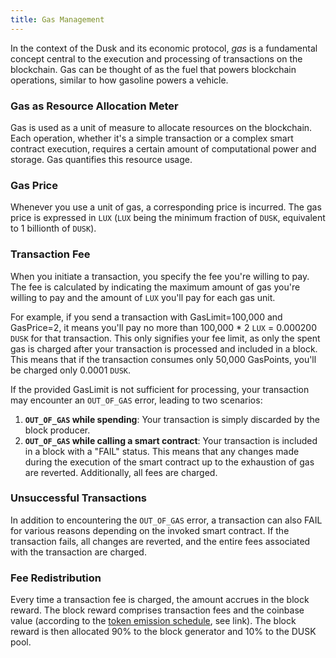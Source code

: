 ```yaml
---
title: Gas Management
---
```


In the context of the Dusk and its economic protocol, _gas_ is a fundamental concept central to the execution and processing of transactions on the blockchain. Gas can be thought of as the fuel that powers blockchain operations, similar to how gasoline powers a vehicle.

### Gas as Resource Allocation Meter
Gas is used as a unit of measure to allocate resources on the blockchain. Each operation, whether it's a simple transaction or a complex smart contract execution, requires a certain amount of computational power and storage. Gas quantifies this resource usage.

### Gas Price
Whenever you use a unit of gas, a corresponding price is incurred. The gas price is expressed in `LUX` (`LUX` being the minimum fraction of `DUSK`, equivalent to 1 billionth of `DUSK`).

### Transaction Fee
When you initiate a transaction, you specify the fee you're willing to pay. The fee is calculated by indicating the maximum amount of gas you're willing to pay and the amount of `LUX` you'll pay for each gas unit.

For example, if you send a transaction with GasLimit=100,000 and GasPrice=2, it means you'll pay no more than 100,000 * 2 `LUX` = 0.000200 `DUSK` for that transaction. This only signifies your fee limit, as only the spent gas is charged after your transaction is processed and included in a block. This means that if the transaction consumes only 50,000 GasPoints, you'll be charged only 0.0001 `DUSK`.

If the provided GasLimit is not sufficient for processing, your transaction may encounter an `OUT_OF_GAS` error, leading to two scenarios:
1. **`OUT_OF_GAS` while spending**: Your transaction is simply discarded by the block producer.
2. **`OUT_OF_GAS` while calling a smart contract**: Your transaction is included in a block with a "FAIL" status. This means that any changes made during the execution of the smart contract up to the exhaustion of gas are reverted. Additionally, all fees are charged.

### Unsuccessful Transactions
In addition to encountering the `OUT_OF_GAS` error, a transaction can also FAIL for various reasons depending on the invoked smart contract. If the transaction fails, all changes are reverted, and the entire fees associated with the transaction are charged.

### Fee Redistribution
Every time a transaction fee is charged, the amount accrues in the block reward. The block reward comprises transaction fees and the coinbase value (according to the [token emission schedule](./tokenomics#token-emission-schedule), see link). The block reward is then allocated 90% to the block generator and 10% to the DUSK pool.
